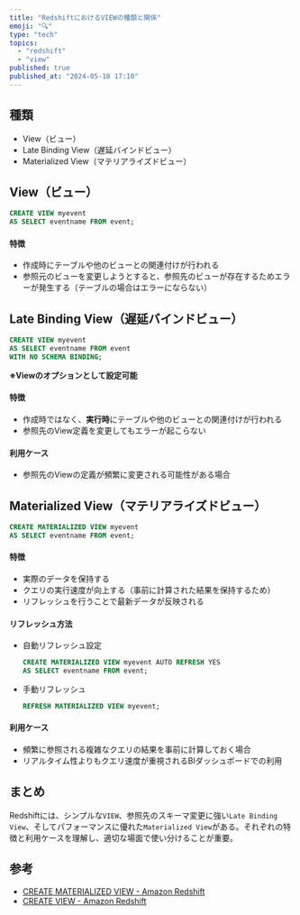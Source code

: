 ```yaml
---
title: "RedshiftにおけるVIEWの種類と関係"
emoji: "🔍"
type: "tech"
topics:
  - "redshift"
  - "view"
published: true
published_at: "2024-05-18 17:10"
---
```


## 種類
* View（ビュー）
* Late Binding View（遅延バインドビュー）
* Materialized View（マテリアライズドビュー）

## View（ビュー）
```sql
CREATE VIEW myevent
AS SELECT eventname FROM event;
```
#### 特徴
* 作成時にテーブルや他のビューとの関連付けが行われる
* 参照元のビューを変更しようとすると、参照先のビューが存在するためエラーが発生する（テーブルの場合はエラーにならない）

## Late Binding View（遅延バインドビュー）
```sql
CREATE VIEW myevent
AS SELECT eventname FROM event
WITH NO SCHEMA BINDING;
```
**※Viewのオプションとして設定可能**

#### 特徴
* 作成時ではなく、**実行時**にテーブルや他のビューとの関連付けが行われる
* 参照先のView定義を変更してもエラーが起こらない

#### 利用ケース
* 参照先のViewの定義が頻繁に変更される可能性がある場合

## Materialized View（マテリアライズドビュー）
```sql
CREATE MATERIALIZED VIEW myevent
AS SELECT eventname FROM event;
```
#### 特徴
* 実際のデータを保持する
* クエリの実行速度が向上する（事前に計算された結果を保持するため）
* リフレッシュを行うことで最新データが反映される

#### リフレッシュ方法
* 自動リフレッシュ設定
  ```sql
  CREATE MATERIALIZED VIEW myevent AUTO REFRESH YES
  AS SELECT eventname FROM event;
  ```
* 手動リフレッシュ
  ```sql
  REFRESH MATERIALIZED VIEW myevent;
  ```

#### 利用ケース
* 頻繁に参照される複雑なクエリの結果を事前に計算しておく場合
* リアルタイム性よりもクエリ速度が重視されるBIダッシュボードでの利用

## まとめ
Redshiftには、シンプルな`VIEW`、参照先のスキーマ変更に強い`Late Binding View`、そしてパフォーマンスに優れた`Materialized View`がある。それぞれの特徴と利用ケースを理解し、適切な場面で使い分けることが重要。

## 参考
* [CREATE MATERIALIZED VIEW - Amazon Redshift](https://docs.aws.amazon.com/ja_jp/redshift/latest/dg/materialized-view-create-sql-command.html)
* [CREATE VIEW - Amazon Redshift](https://docs.aws.amazon.com/ja_jp/redshift/latest/dg/r_CREATE_VIEW.html)